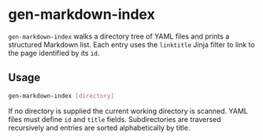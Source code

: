 # gen-markdown-index

`gen-markdown-index` walks a directory tree of YAML files and prints a
structured Markdown list. Each entry uses the `linktitle` Jinja filter to link
to the page identified by its `id`.

## Usage

```bash
gen-markdown-index [directory]
```

If no directory is supplied the current working directory is scanned. YAML files
must define `id` and `title` fields. Subdirectories are traversed recursively and
entries are sorted alphabetically by title.
